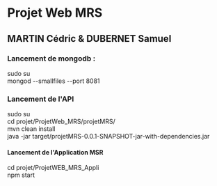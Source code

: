 # Projet Web MRS
## MARTIN Cédric & DUBERNET Samuel

### Lancement de mongodb :
sudo su  
mongod --smallfiles --port 8081  

### Lancement de l'API
sudo su  
cd projet/ProjetWeb_MRS/projetMRS/  
mvn clean install  
java -jar target/projetMRS-0.0.1-SNAPSHOT-jar-with-dependencies.jar  

#### Lancement de l'Application MSR
cd projet/ProjetWEB_MRS_Appli  
npm start  
